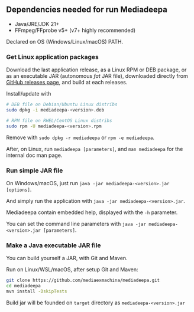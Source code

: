 ## Dependencies needed for run Mediadeepa

  - Java/JRE/JDK 21+
  - FFmpeg/FFprobe v5+ (v7+ highly recommended)

Declared on OS (Windows/Linux/macOS) PATH.

### Get Linux application packages

Download the last application release, as a Linux RPM or DEB package, or as an executable JAR (autonomous *fat* JAR file), downloaded directly from [GitHub releases page](https://github.com/mediaexmachina/mediadeepa/releases), and build at each releases.

Install/update with 

```bash
# DEB file on Debian/Ubuntu Linux distribs
sudo dpkg -i mediadeepa-<version>.deb

# RPM file on RHEL/CentOS Linux distribs
sudo rpm -U mediadeepa-<version>.rpm
```

Remove with `sudo dpkg -r mediadeepa` or `rpm -e mediadeepa`.

After, on Linux, run `mediadeepa [parameters]`, and `man mediadeepa` for the internal doc man page.

### Run simple JAR file

On Windows/macOS, just run `java -jar mediadeepa-<version>.jar [options]`.

And simply run the application with `java -jar mediadeepa-<version>.jar`.

Mediadeepa contain embedded help, displayed with the `-h` parameter.

You can set the command line parameters with `java -jar mediadeepa-<version>.jar [parameters]`.

### Make a Java executable JAR file

You can build yourself a JAR, with Git and Maven.

Run on Linux/WSL/macOS, after setup Git and Maven:

```bash
git clone https://github.com/mediaexmachina/mediadeepa.git
cd mediadeepa
mvn install -DskipTests
```

Build jar will be founded on `target` directory as `mediadeepa-<version>.jar`
